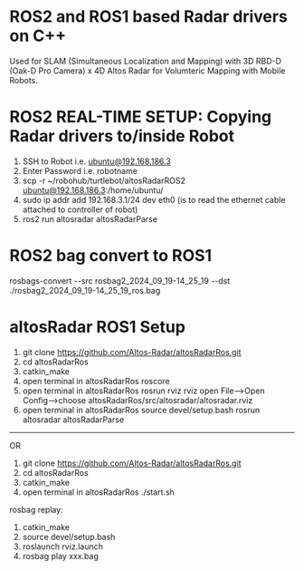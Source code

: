 # ROS2 and ROS1 based Radar drivers on C++
Used for SLAM (Simultaneous Localization and Mapping) with 3D RBD-D (Oak-D Pro Camera) x 4D Altos Radar for Volumteric Mapping with Mobile Robots.

# ROS2 REAL-TIME SETUP: Copying Radar drivers to/inside Robot 
1. SSH to Robot i.e. ubuntu@192.168.186.3
2. Enter Password i.e. robotname
3. scp -r ~/robohub/turtlebot/altosRadarROS2 ubuntu@192.168.186.3:/home/ubuntu/
4. sudo ip addr add 192.168.3.1/24 dev eth0
(is to read the ethernet cable attached to controller of robot)
5. ros2 run altosradar altosRadarParse

# ROS2 bag convert to ROS1
rosbags-convert --src rosbag2_2024_09_19-14_25_19 --dst ./rosbag2_2024_09_19-14_25_19_ros.bag

# altosRadar ROS1 Setup
1. git clone https://github.com/Altos-Radar/altosRadarRos.git
2. cd altosRadarRos
3. catkin_make
4. open terminal in altosRadarRos
   roscore
5. open terminal in altosRadarRos
   rosrun rviz rviz
   open File-->Open Config-->choose altosRadarRos/src/altosradar/altosradar.rviz
6. open terminal in altosRadarRos
   source devel/setup.bash
   rosrun altosradar altosRadarParse  
   
------------------------------------------------------------------------------------   
   
   
OR
1. git clone https://github.com/Altos-Radar/altosRadarRos.git
2. cd altosRadarRos
3. catkin_make
4. open terminal in altosRadarRos
   ./start.sh
   
  rosbag replay: 
  1. catkin_make
  2. source devel/setup.bash
  3. roslaunch rviz.launch
  4. rosbag play xxx.bag
